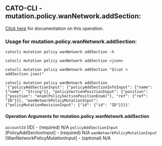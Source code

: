 
## CATO-CLI - mutation.policy.wanNetwork.addSection:
[Click here](https://api.catonetworks.com/documentation/#mutation-addSection) for documentation on this operation.

### Usage for mutation.policy.wanNetwork.addSection:

`catocli mutation policy wanNetwork addSection -h`

`catocli mutation policy wanNetwork addSection <json>`

`catocli mutation policy wanNetwork addSection "$(cat < addSection.json)"`

`catocli mutation policy wanNetwork addSection '{"policyAddSectionInput": {"policyAddSectionInfoInput": {"name": {"name": "String"}}, "policySectionPositionInput": {"position": {"position": "enum(PolicySectionPositionEnum)"}, "ref": {"ref": "ID"}}}, "wanNetworkPolicyMutationInput": {"policyMutationRevisionInput": {"id": {"id": "ID"}}}}'`

#### Operation Arguments for mutation.policy.wanNetwork.addSection ####
`accountId` [ID] - (required) N/A 
`policyAddSectionInput` [PolicyAddSectionInput] - (required) N/A 
`wanNetworkPolicyMutationInput` [WanNetworkPolicyMutationInput] - (optional) N/A 
